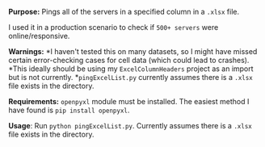 **Purpose:** Pings all of the servers in a specified column in a `.xlsx` file. 

I used it in a production scenario to check if `500+ servers` were online/responsive. 

**Warnings:** 
		*I haven't tested this on many datasets, so I might have missed certain error-checking cases for cell data (which could 		lead to crashes).
	      *This ideally should be using my `ExcelColumnHeaders` project as an import but is not currently. 
	      *`pingExcelList.py` currently assumes there is a `.xlsx` file exists in the directory. 
	    
**Requirements:** `openpyxl` module must be installed. The easiest method I have found is `pip install openpyxl`.
	    
**Usage**: Run `python pingExcelList.py`. Currently assumes there is a `.xlsx` file exists in the directory. 
